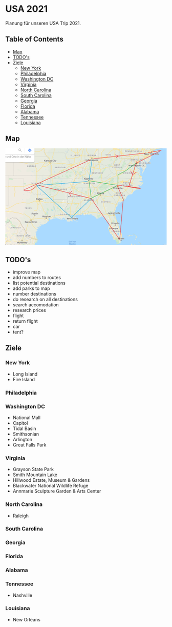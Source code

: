 # USA 2021
Planung für unseren USA Trip 2021.

## Table of Contents

* [Map](#map)
* [TODO's](#todos)
* [Ziele](#ziele)
  * [New York](#new-york)
  * [Philadelphia](#philadelphia)
  * [Washington DC](#washington)
  * [Virginia](#virginia)
  * [North Carolina](#north-carolina)
  * [South Carolina](#south-carolina)
  * [Georgia](#georgia)
  * [Florida](#florida)
  * [Alabama](#alabama)
  * [Tennessee](#tennessee)
  * [Louisiana](#louisiana)

## Map
![Route](Route.png?raw=true "Mögliche Route")

## TODO's
- improve map
- add numbers to routes
- list potential destinations
- add parks to map
- number destinations
- do research on all destinations
- search accomodation
- research prices
- flight
- return flight
- car
- tent?

## Ziele
### New York
  - Long Island
  - Fire Island
### Philadelphia
### Washington DC
  - National Mall
  - Capitol
  - Tidal Basin
  - Smithsonian
  - Arlington
  - Great Falls Park
### Virginia
  - Grayson State Park
  - Smith Mountain Lake 
  - Hillwood Estate, Museum & Gardens
  - Blackwater National Wildlife Refuge
  - Annmarie Sculpture Garden & Arts Center
### North Carolina
  - Raleigh 
### South Carolina
### Georgia
### Florida
### Alabama
### Tennessee
  - Nashville
### Louisiana
  - New Orleans 
  
